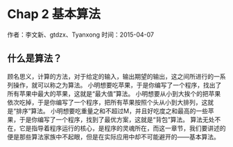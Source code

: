 Chap 2 基本算法
============
作者：李文新、gtdzx、Tyanxong 
时间：2015-04-07
  
什么是算法？
-------------
顾名思义，计算的方法，对于给定的输入，输出期望的输出，这之间所进行的一系列操作，就可以称之为算法。
小明想要吃苹果，于是你编写了一个程序，找出了所有苹果中最大的苹果，这就是“最大值”算法。
小明想要从小到大挨个的把苹果依次吃掉，于是你编写了一个程序，把所有苹果按照个头从小到大排列，这就是“排序”算法。
小明想要吃重量之和不超过M，并且好吃度之和最高的一些苹果，于是你编写了一个程序，找到了最优方案，这就是“背包”算法。
算法无处不在，它是指导着程序运行的核心，是程序的灵魂所在，而这一章节，我们要讲述的便是那些算法家族中不起眼，但是在实际应用中却不可能避开的——基本算法。
